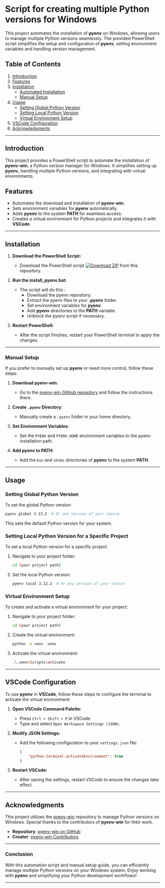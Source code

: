 # **Script for creating multiple Python versions for Windows**

This project automates the installation of **pyenv** on Windows, allowing users to manage multiple Python versions seamlessly. The provided PowerShell script simplifies the setup and configuration of **pyenv**, setting environment variables and handling version management.

## Table of Contents
1. [Introduction](#introduction)
2. [Features](#features)
3. [Installation](#installation)
   - [Automated Installation](#automated-installation)
   - [Manual Setup](#manual-setup)
4. [Usage](#usage)
   - [Setting Global Python Version](#setting-global-python-version)
   - [Setting Local Python Version](#setting-local-python-version)
   - [Virtual Environment Setup](#virtual-environment-setup)
5. [VSCode Configuration](#vscode-configuration)
6. [Acknowledgments](#acknowledgments)

---

## **Introduction**

This project provides a PowerShell script to automate the installation of **pyenv-win**, a Python version manager for Windows. It simplifies setting up **pyenv**, handling multiple Python versions, and integrating with virtual environments.

## **Features**
- Automates the download and installation of **pyenv-win**.
- Sets environment variables for **pyenv** automatically.
- Adds **pyenv** to the system **PATH** for seamless access.
- Creates a virtual environment for Python projects and integrates it with **VSCode**.

---

## **Installation**

1. **Download the PowerShell Script:**
   - Download the PowerShell script [![Download ZIP](https://img.shields.io/badge/Download%20ZIP-blue?style=for-the-badge)](https://github.com/mustafa-ali0/install-Multiple-Python-Versions/archive/refs/heads/main.zip) from this repository.

2. **Run the install_pyenv.bat:**
   - The script will do this :
     - Download the pyenv repository.
     - Extract the pyenv files to your **.pyenv** folder.
     - Set environment variables for **pyenv**.
     - Add **pyenv** directories to the **PATH** variable.
     - Unblock the pyenv script if necessary.

3. **Restart PowerShell:**
   - After the script finishes, restart your PowerShell terminal to apply the changes.

---

### **Manual Setup**

If you prefer to manually set up **pyenv** or need more control, follow these steps:

1. **Download pyenv-win**:
   - Go to the [pyenv-win GitHub repository](https://github.com/pyenv-win/pyenv-win) and follow the instructions there.

2. **Create `.pyenv` Directory**:
   - Manually create a `.pyenv` folder in your home directory.

3. **Set Environment Variables**:
   - Set the `PYENV` and `PYENV_HOME` environment variables to the pyenv installation path.

4. **Add pyenv to PATH**:
   - Add the `bin` and `shims` directories of **pyenv** to the system **PATH**.

---

## **Usage**

### **Setting Global Python Version**

To set the global Python version:

```bash
pyenv global 3.13.2  # Or any version of your choice
```

This sets the default Python version for your system.

### **Setting Local Python Version for a Specific Project**

To set a local Python version for a specific project:

1. Navigate to your project folder:
   ```bash
   cd (your project path)
   ```

2. Set the local Python version:
   ```bash
   pyenv local 3.12.2  # Or any version of your choice
   ```

### **Virtual Environment Setup**

To create and activate a virtual environment for your project:

1. Navigate to your project folder:
   ```bash
   cd (your project path)
   ```

2. Create the virtual environment:
   ```bash
   python -m venv .venv
   ```

3. Activate the virtual environment:
   ```bash
   .\.venv\Scripts\activate
   ```

---

## **VSCode Configuration**

To use **pyenv** in **VSCode**, follow these steps to configure the terminal to activate the virtual environment:

1. **Open VSCode Command Palette:**
   - Press `Ctrl + Shift + P` in VSCode.
   - Type and select `Open Workspace Settings (JSON)`.

2. **Modify JSON Settings:**
   - Add the following configuration to your `settings.json` file:
     ```json
     {
         "python.terminal.activateEnvironment": true
     }
     ```

3. **Restart VSCode:**
   - After saving the settings, restart VSCode to ensure the changes take effect.

---


## **Acknowledgments**

This project utilizes the [pyenv-win](https://github.com/pyenv-win/pyenv-win) repository to manage Python versions on Windows. Special thanks to the contributors of **pyenv-win** for their work.

- **Repository**: [pyenv-win on GitHub](https://github.com/pyenv-win/pyenv-win)
- **Creator**: [pyenv-win Contributors](https://github.com/pyenv-win/pyenv-win/graphs/contributors)

---

### Conclusion

With this automation script and manual setup guide, you can efficiently manage multiple Python versions on your Windows system. Enjoy working with **pyenv** and simplifying your Python development workflows!

---
